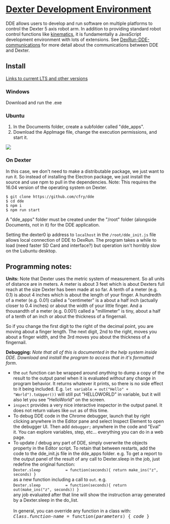 # [Dexter Development Environment](https://github.com/HaddingtonDynamics/Dexter/blob/master/DDE/README.md)

DDE allows users to develop and run software on multiple platforms to control the Dexter 5 axis robot arm. In addition to providing standard robot control functions like [kinematics](Kinematics), it is fundamentally a JavaScript development environment with lots of extensions. See [DexRun-DDE-communications](DexRun-DDE-communications) for more detail about the communications between DDE and Dexter.

## Install
[Links to current LTS and other versions](https://github.com/HaddingtonDynamics/Dexter/blob/master/DDE/README.md)

### Windows
Download and run the .exe

### Ubuntu
1. In the Documents folder, create a subfolder called "dde_apps".
2. Download the AppImage file, change the execution permissions, and start it.
<img src="https://raw.githubusercontent.com/HaddingtonDynamics/Dexter/master/DDE/doc/installDDEUbuntu.png">

### On Dexter
In this case, we don't need to make a distributable package, we just want to run it. So instead of installing the Electron package, we just install the source and use npm to pull in the dependencies. Note: This requires the 16.04 version of the operating system on Dexter.
````
$ git clone https://github.com/cfry/dde
$ cd dde
$ npm i
$ npm run start
````
A "dde_apps" folder must be created under the "/root" folder (alongside Documents, not in it) for the DDE application.

Setting the dexter0 ip address to `localhost` in the `/root/dde_init.js` file allows local connection of DDE to DexRun. The program takes a while to load (need faster SD Card and interface?) but operation isn't horribly slow on the Lubuntu desktop.

### 

## Programming notes:

**Units:** Note that Dexter uses the metric system of measurement. So all units of distance are in meters. A meter is about 3 feet which is about Dexters full reach at the size Dexter has been made at so far. A tenth of a meter (e.g. 0.1) is about 4 inches which is about the length of your finger. A hundredth of a meter (e.g. 0.01) called a "centimeter"  is a about a half inch (actually closer to 0.4 inches) or about the width of your little finger. And a thousandth of a meter (e.g. 0.001) called a "millimeter" is tiny, about a half of a tenth of an inch or about the thickness of a fingernail.

So if you change the first digit to the right of the decimal point, you are moving about a finger length. The next digit, 2nd to the right, moves you about a finger width, and the 3rd moves you about the thickness of a fingernail.

**Debugging:** _Note that all of this is documented in the  help system inside DDE. Download and install the program to access that in it's formatted form_.
- the `out` function can be wrapped around _anything_ to dump a copy of the result to the output panel when it is evaluated _without_ any change in program behavior. It returns whatever it prints, so there is no side effect to it being included. E.g. `let variable = out("Hello" + "World").toUpper())` will still put "HELLOWORLD" in variable, but it will also let you see "HelloWorld" on the screen.
- `inspect` provides a very nice interactive inspector in the output panel. It does not return values like `out` as of this time.
- To debug DDE code in the Chrome debugger, launch that by right clicking anywhere in the Editor pane and select Inspect Element to open the debugger UI. Then add `debugger;` anywhere in the code and "Eval" it. You can explore variables, step, etc... everything you can do in a web page.
- To update / debug any part of DDE, simply overwrite the objects property in the Editor script. To retain that between restarts, add the code to the dde_init.js file in the dde_apps folder. e.g. To get a report to the output panel of the result of any call to Dexter.sleep in the job, just redefine the original function:<BR>
`Dexter.sleep           = function(seconds){ return make_ins("z", seconds) }`<BR>
as a new function including a call to `out`. e.g. <BR>
`Dexter.sleep           = function(seconds){ return out(make_ins("z", seconds)) }`<br>
any job evaluated after that line will show the instruction array generated by a Dexter.sleep in the do_list. 
<br><br>In general, you can override any function in a class with: <BR>
<tt>_Class_._function-name_ = function(_parameters_) { _code_ } </tt>
